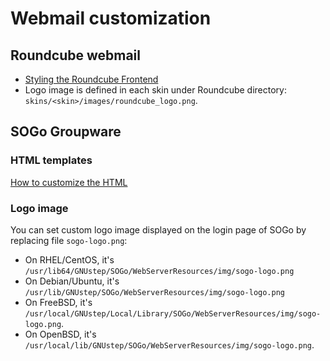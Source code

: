 # Webmail customization

## Roundcube webmail

* [Styling the Roundcube Frontend](https://github.com/roundcube/roundcubemail/wiki/Skins)
* Logo image is defined in each skin under Roundcube directory: `skins/<skin>/images/roundcube_logo.png`.

## SOGo Groupware

### HTML templates

[How to customize the HTML](https://sogo.nu/support/faq/how-to-customize-the-html.html)

### Logo image

You can set custom logo image displayed on the login page of SOGo by replacing
file `sogo-logo.png`:

* On RHEL/CentOS, it's `/usr/lib64/GNUstep/SOGo/WebServerResources/img/sogo-logo.png`
* On Debian/Ubuntu, it's `/usr/lib/GNUstep/SOGo/WebServerResources/img/sogo-logo.png`
* On FreeBSD, it's `/usr/local/GNUstep/Local/Library/SOGo/WebServerResources/img/sogo-logo.png`.
* On OpenBSD, it's `/usr/local/lib/GNUstep/SOGo/WebServerResources/img/sogo-logo.png`.

